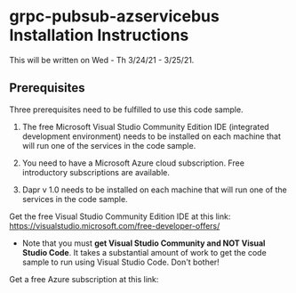 # grpc-pubsub-azservicebus Installation Instructions
This will be written on Wed - Th 3/24/21 - 3/25/21.

## Prerequisites
Three prerequisites need to be fulfilled to use this code sample.
1. The free Microsoft Visual Studio Community Edition IDE (integrated development environment) needs to be installed on each machine that will run one of the services in the code sample.

2. You need to have a Microsoft Azure cloud subscription.  Free introductory subscriptions are available.

3. Dapr v 1.0 needs to be installed on each machine that will run one of the services in the code sample.

Get the free Visual Studio Community Edition IDE at this link:  https://visualstudio.microsoft.com/free-developer-offers/
* Note that you must **get Visual Studio Community and NOT Visual Studio Code**.  It takes a substantial amount of work to get the code sample to run using Visual Studio Code.  Don't bother!
  
Get a free Azure subscription at this link:

